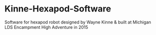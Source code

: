 # Kinne-Hexapod-Software
Software for hexapod robot designed by Wayne Kinne &amp; built at Michigan LDS Encampment High Adventure in 2015
